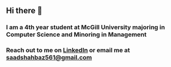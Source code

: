 ## Hi there 👋 

### I am a 4th year student at McGill University majoring in Computer Science and Minoring in Management

### Reach out to me on <a href="https://www.linkedin.com/in/saadshahbaz/" target="_blank">LinkedIn</a> or email me at saadshahbaz561@gmail.com


<!---
saadshahbaz/saadshahbaz is a ✨ special ✨ repository because its `README.md` (this file) appears on your GitHub profile.
You can click the Preview link to take a look at your changes.
--->
